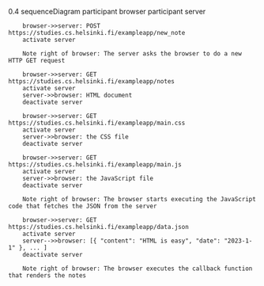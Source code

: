 0.4 sequenceDiagram
            participant browser
        participant server

        browser->>server: POST https://studies.cs.helsinki.fi/exampleapp/new_note
        activate server

        Note right of browser: The server asks the browser to do a new HTTP GET request

        browser->>server: GET https://studies.cs.helsinki.fi/exampleapp/notes
        activate server
        server->>browser: HTML document
        deactivate server

        browser->>server: GET https://studies.cs.helsinki.fi/exampleapp/main.css
        activate server
        server->>browser: the CSS file
        deactivate server

        browser->>server: GET https://studies.cs.helsinki.fi/exampleapp/main.js
        activate server
        server->>browser: the JavaScript file
        deactivate server

        Note right of browser: The browser starts executing the JavaScript code that fetches the JSON from the server

        browser->>server: GET https://studies.cs.helsinki.fi/exampleapp/data.json
        activate server
        server-->>browser: [{ "content": "HTML is easy", "date": "2023-1-1" }, ... ]
        deactivate server

        Note right of browser: The browser executes the callback function that renders the notes